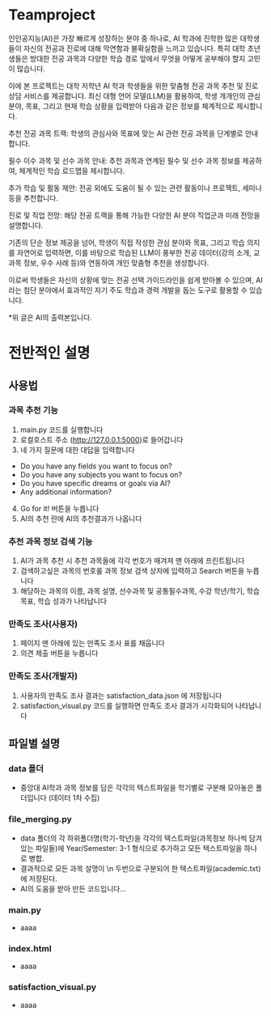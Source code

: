 ﻿# Teamproject

인인공지능(AI)은 가장 빠르게 성장하는 분야 중 하나로, AI 학과에 진학한 많은 대학생들이 자신의 전공과 진로에 대해 막연함과 불확실함을 느끼고 있습니다. 특히 대학 초년생들은 방대한 전공 과목과 다양한 학습 경로 앞에서 무엇을 어떻게 공부해야 할지 고민이 많습니다.

이에 본 프로젝트는 대학 저학년 AI 학과 학생들을 위한 맞춤형 전공 과목 추천 및 진로 상담 서비스를 제공합니다. 최신 대형 언어 모델(LLM)을 활용하여, 학생 개개인의 관심 분야, 목표, 그리고 현재 학습 상황을 입력받아 다음과 같은 정보를 체계적으로 제시합니다.

추천 전공 과목 트랙: 학생의 관심사와 목표에 맞는 AI 관련 전공 과목을 단계별로 안내합니다.

필수 이수 과목 및 선수 과목 안내: 추천 과목과 연계된 필수 및 선수 과목 정보를 제공하여, 체계적인 학습 로드맵을 제시합니다.

추가 학습 및 활동 제안: 전공 외에도 도움이 될 수 있는 관련 활동이나 프로젝트, 세미나 등을 추천합니다.

진로 및 직업 전망: 해당 전공 트랙을 통해 가능한 다양한 AI 분야 직업군과 미래 전망을 설명합니다.

기존의 단순 정보 제공을 넘어, 학생이 직접 작성한 관심 분야와 목표, 그리고 학습 의지를 자연어로 입력하면, 이를 바탕으로 학습된 LLM이 풍부한 전공 데이터(강의 소개, 교과목 정보, 우수 사례 등)와 연동하여 개인 맞춤형 추천을 생성합니다.

이로써 학생들은 자신의 상황에 맞는 전공 선택 가이드라인을 쉽게 받아볼 수 있으며, AI라는 첨단 분야에서 효과적인 자기 주도 학습과 경력 개발을 돕는 도구로 활용할 수 있습니다.

*위 글은 AI의 출력본입니다.


# 전반적인 설명
## 사용법
### 과목 추천 기능
1. main.py 코드를 실행합니다
2. 로컬호스트 주소 (http://127.0.0.1:5000)로 들어갑니다
3. 네 가지 질문에 대한 대답을 입력합니다
- Do you have any fields you want to focus on?
- Do you have any subjects you want to focus on?
- Do you have specific dreams or goals via AI?
- Any additional information?
4. Go for it! 버튼을 누릅니다
5. AI의 추천 란에 AI의 추천결과가 나옵니다
### 추천 과목 정보 검색 기능
1. AI가 과목 추천 시 추천 과목들에 각각 번호가 매겨져 맨 아래에 프린트됩니다
2. 검색하고싶은 과목의 번호룰 과목 정보 검색 상자에 입력하고 Search 버튼을 누릅니다
3. 해당하는 과목의 이름, 과목 설명, 선수과목 및 공통필수과목, 수강 학년/학기, 학습 목표, 학습 성과가 나타납니다
### 만족도 조사(사용자)
1. 페이지 맨 아래에 있는 만족도 조사 표를 채웁니다
2. 의견 제출 버튼을 누릅니다
### 만족도 조사(개발자)
1. 사용자의 만족도 조사 결과는 satisfaction_data.json 에 저장됩니다
2. satisfaction_visual.py 코드를 실행하면 만족도 조사 결과가 시각화되어 나타납니다
## 파일별 설명
### data 폴더
- 중앙대 AI학과 과목 정보를 담은 각각의 텍스트파일을 학기별로 구분해 모아놓은 폴더입니다 (데이터 1차 수집)
### file_merging.py
- data 폴더의 각 하위폴더명(학기-학년)을 각각의 텍스트파일(과목정보 하나씩 담겨있는 파일들)에 Year/Semester: 3-1 형식으로 추가하고 모든 텍스트파일을 하나로 병합.
- 결과적으로 모든 과목 설명이 \n 두번으로 구분되어 한 텍스트파일(academic.txt)에 저장된다.
- AI의 도움을 받아 만든 코드입니다...
### main.py
- aaaa
### index.html
- aaaa
### satisfaction_visual.py
- aaaa
